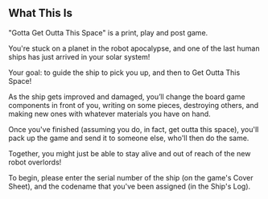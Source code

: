 ## What This Is

"Gotta Get Outta This Space" is a print, play and post game.

You're stuck on a planet in the robot apocalypse, and one of the last human ships has just arrived in your solar system!

Your goal: to guide the ship to pick you up, and then to Get Outta This Space!

As the ship gets improved and damaged, you’ll change the board game components in front of you, writing on some pieces, destroying others, and making new ones with whatever materials you have on hand.

Once you've finished (assuming you do, in fact, get outta this space), you'll pack up the game and send it to someone else, who'll then do the same.

Together, you might just be able to stay alive and out of reach of the new robot overlords!

To begin, please enter the serial number of the ship (on the game's Cover Sheet), and the codename that you've been assigned (in the Ship's Log).
